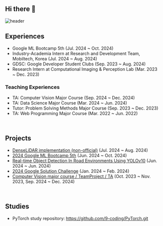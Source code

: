 ## Hi there 👋
![header](https://capsule-render.vercel.app/api?type=waving&color=CBB5E6&height=300&section=header&text=Welcome!&fontSize=90&animation=fadeIn)
<!--
**9-coding/9-coding** is a ✨ _special_ ✨ repository because its `README.md` (this file) appears on your GitHub profile.

Here are some ideas to get you started:

- 🔭 I’m currently working on ...
- 🌱 I’m currently learning ...
- 👯 I’m looking to collaborate on ...
- 🤔 I’m looking for help with ...
- 💬 Ask me about ...
- 📫 How to reach me: ...
- 😄 Pronouns: ...
- ⚡ Fun fact: ...
-->

## Experiences
- Google ML Bootcamp 5th (Jul. 2024 ~ Oct. 2024)
- Industry-Academia Intern at Research and Development Team, Mobiltech, Korea (Jul. 2024 ~
Aug. 2024)
- GDSC: Google Developer Student Clubs (Sep. 2023 ~ Aug. 2024)
- Research Intern at Computational Imaging & Perception Lab (Mar. 2023 ~ Dec. 2023)
### Teaching Experiences
- TA: Computer Vision Major Course (Sep. 2024 ~ Dec. 2024)
- TA: Data Science Major Course (Mar. 2024 ~ Jun. 2024)
- Tutor: Problem Solving Methods Major Course (Sep. 2023 ~ Dec. 2023)
- TA: Web Programming Major Course (Mar. 2022 ~ Jun. 2022)

</br>

## Projects
- [DenseLiDAR implementation (non-official)](https://github.com/suunnnnnj/DenseLiDAR) (Jul. 2024 ~ Aug. 2024)
- [2024 Google ML Bootcamp 5th](https://github.com/9-coding/Google_ML_Bootcamp_5th) (Jun. 2024 ~ Oct. 2024)
- [Real-time Object Detection In Road Environments Using YOLOv10](https://github.com/9-coding/Real-time-Object-Detection-In-Road-Environments-Using-YOLOv10.git) (Jun. 2024 ~ Jun. 2024)
- [2024 Google Solution Challenge](https://github.com/CLIP-CLImate-Protection) (Jan. 2024 ~ Feb. 2024)
- [Computer Vision major course / TeamProject / TA](https://github.com/9-coding/Computer_Vision.git)  (Oct. 2023 ~ Nov. 2023, Sep. 2024 ~ Dec. 2024)


</br>

## Studies
- PyTorch study repository: https://github.com/9-coding/PyTorch.git
